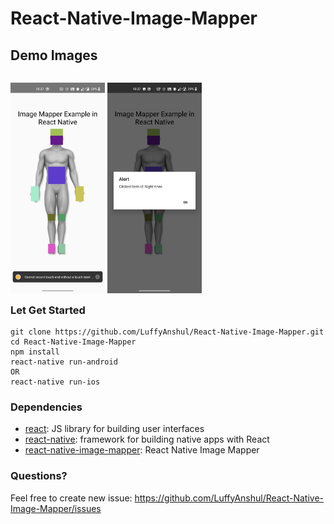# React-Native-Image-Mapper

## Demo Images

<p style="float: left">
    <img src="/demoImages/img1.jpg" width="30%" />
    <img src="/demoImages/img2.jpg" width="30%" />
</p>

### Let Get Started

    git clone https://github.com/LuffyAnshul/React-Native-Image-Mapper.git
    cd React-Native-Image-Mapper
    npm install
    react-native run-android
    OR
    react-native run-ios
    
### Dependencies

- [react](https://github.com/facebook/react): JS library for building user interfaces
- [react-native](https://github.com/facebook/react-native): framework for building native apps with React
- [react-native-image-mapper](https://github.com/msalo3/react-native-image-mapper): React Native Image Mapper

### Questions? 

Feel free to create new issue: https://github.com/LuffyAnshul/React-Native-Image-Mapper/issues
